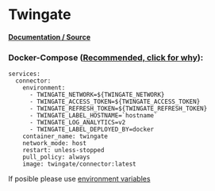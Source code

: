 # **Twingate**

#### [Documentation / Source](https://www.twingate.com/docs/)

### Docker-Compose ([Recommended, click for why](https://docs.docker.com/compose/intro/features-uses/)):

```
services:
  connector:
    environment:
      - TWINGATE_NETWORK=${TWINGATE_NETWORK}
      - TWINGATE_ACCESS_TOKEN=${TWINGATE_ACCESS_TOKEN}
      - TWINGATE_REFRESH_TOKEN=${TWINGATE_REFRESH_TOKEN}
      - TWINGATE_LABEL_HOSTNAME=`hostname`
      - TWINGATE_LOG_ANALYTICS=v2
      - TWINGATE_LABEL_DEPLOYED_BY=docker
    container_name: twingate
    network_mode: host
    restart: unless-stopped
    pull_policy: always
    image: twingate/connector:latest
```

If posible please use [environment variables](https://docs.docker.com/compose/environment-variables/set-environment-variables/)